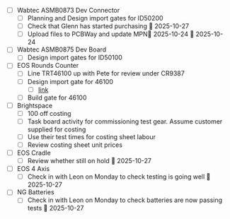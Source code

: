- [ ] Wabtec ASMB0873 Dev Connector
	- [ ] Planning and Design import gates for ID50200
	- [ ] Check that Glenn has started purchasing 📅 2025-10-27 
	- [ ] Upload files to PCBWay and update MPN🛫 2025-10-24 📅 2025-10-24 
- [ ] Wabtec ASMB0875 Dev Board
	- [ ] Design import gates for ID50100
- [ ] EOS Rounds Counter
	- [ ] Line TRT46100 up with Pete for review under CR9387
	- [ ] Design import gate for 46100
		- [ ] [link](https://midgard/cms/newdb/view.cgi?form=support_requests;key=14054)
	- [ ] Build gate for 46100
- [ ] Brightspace
	- [ ] 100 off costing
	- [ ] Task board activity for commissioning test gear. Assume customer supplied for costing
	- [ ] Use their test times for costing sheet labour
	- [ ] Review costing sheet unit prices
- [ ] EOS Cradle
	- [ ] Review whether still on hold 📅 2025-10-27 
- [ ] EOS 4 Axis
	- [ ] Check in with Leon on Monday to check testing is going well 📅 2025-10-27 
- [ ] NG Batteries
	- [ ] Check in with Leon on Monday to check batteries are now passing tests 📅 2025-10-27 
